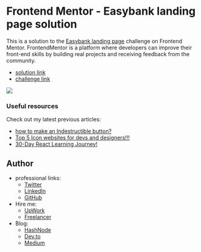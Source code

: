 # Frontend Mentor - Easybank landing page solution

This is a solution to the [Easybank landing page](https://www.frontendmentor.io/challenges/easybank-landing-page-WaUhkoDN) challenge on Frontend Mentor. FrontendMentor is a platform where developers can improve their front-end skills by building real projects and receiving feedback from the community.

- [solution link](https://ymhaah.github.io/TRAIN-FEM_easybank-landing-page/)
- [challenge link](https://www.frontendmentor.io/challenges/easybank-landing-page-WaUhkoDN)
  
![](https://res.cloudinary.com/dz209s6jk/image/upload/q_auto:good,w_900/Challenges/yezt1f56cfp2njnakpbo.jpg)

### Useful resources

Check out my latest previous articles:

-   [how to make an Indestructible button?](https://dev.to/ymhaah/how-to-make-an-indestructible-button-3f2h)
-   [Top 5 Icon websites for devs and designers!!!](https://dev.to/ymhaah/top-5-icon-websites-for-devs-and-designers-53mh)
-   [30-Day React Learning Journey!](https://dev.to/ymhaah/series/20473)

## Author

-   professional links:
    -   [Twitter](https://twitter.com/hafanwi)
    -   [LinkedIn](https://www.linkedin.com/in/youssef-hafnawy/)
    -   [GitHub](https://github.com/ymhaah)
-   Hire me:
    -   [UpWork](https://www.upwork.com/services/product/development-it-a-custom-and-responsive-websites-in-wordpress-1577236892828233728?ref=project_share)
    -   [Freelancer](https://freelancer.com/u/ymhaah)
-   Blog:
    -   [HashNode](https://hafnawi.hashnode.dev/)
    -   [Dev.to](https://dev.to/ymhaah)
    -   [Medium](https://medium.com/@ymhaah250)
